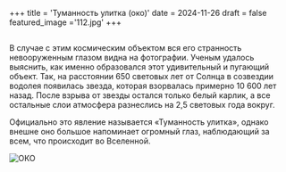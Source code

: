 +++
title = 'Туманность улитка (око)'
date = 2024-11-26
draft = false
featured_image ='112.jpg'
+++
## 

В случае с этим космическим объектом вся его странность невооруженным глазом видна на фотографии. Ученым удалось выяснить, как именно образовался этот удивительный и пугающий объект. Так, на расстоянии 650 световых лет от Солнца в созвездии водолея появилась звезда, которая взорвалась примерно 10 600 лет назад. После взрыва от звезды остался только белый карлик, а все остальные слои атмосфера разнеслись на 2,5 световых года вокруг.

Официально это явление называется «Туманность улитка», однако внешне оно большое напоминает огромный глаз, наблюдающий за всем, что происходит во Вселенной. 

![ОКО](https://prokosmos.site/wp-content/uploads/2023/06/Tumannost-Ulitka.jpg)